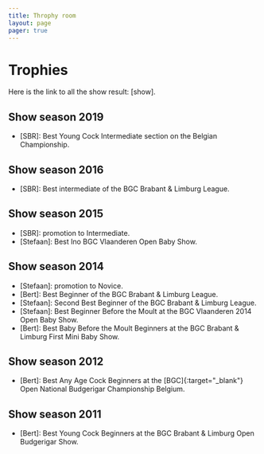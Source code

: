 ```yaml
---
title: Throphy room
layout: page
pager: true
---
```


# Trophies

Here is the link to all the show result: [show].

## Show season 2019

* [SBR]: Best Young Cock Intermediate section on the Belgian Championship.

## Show season 2016

* [SBR]: Best intermediate of the BGC Brabant & Limburg League.

## Show season 2015

* [SBR]: promotion to Intermediate.
* [Stefaan]: Best Ino BGC Vlaanderen Open Baby Show.

## Show season 2014

* [Stefaan]: promotion to Novice.
* [Bert]: Best Beginner of the BGC Brabant & Limburg League.
* [Stefaan]: Second Best Beginner of the BGC Brabant & Limburg League.
* [Stefaan]: Best Beginner Before the Moult at the BGC Vlaanderen 2014 Open Baby Show.
* [Bert]: Best Baby Before the Moult Beginners at the BGC Brabant & Limburg First Mini Baby Show.

## Show season 2012

* [Bert]: Best Any Age Cock Beginners at the [BGC]{:target="_blank"} Open National Budgerigar Championship Belgium.

## Show season 2011

* [Bert]: Best Young Cock Beginners at the BGC Brabant & Limburg Open Budgerigar Show.

